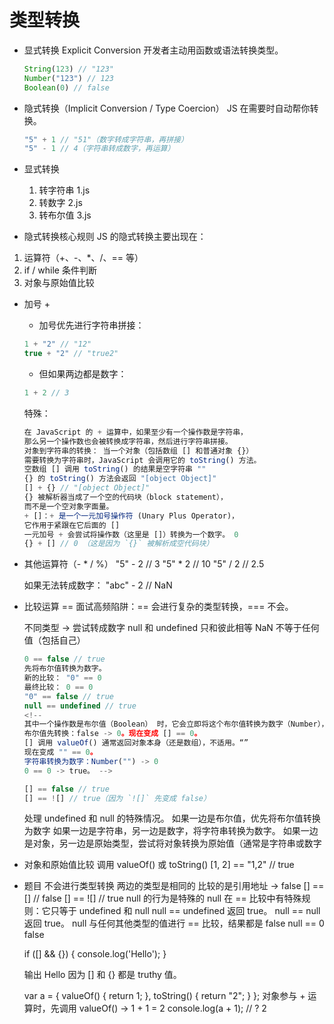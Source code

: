 # 类型转换

- 显式转换 Explicit Conversion
    开发者主动用函数或语法转换类型。
    ```js
    String(123) // "123"
    Number("123") // 123
    Boolean(0) // false
    ```
- 隐式转换（Implicit Conversion / Type Coercion）
    JS 在需要时自动帮你转换。
    ```js
    "5" + 1 // "51"（数字转成字符串，再拼接）
    "5" - 1 // 4（字符串转成数字，再运算）
    ```

- 显式转换
    1. 转字符串
    1.js
    2. 转数字
    2.js
    3. 转布尔值
    3.js

- 隐式转换核心规则
JS 的隐式转换主要出现在：
1. 运算符（+、-、*、/、== 等）
2. if / while 条件判断
3. 对象与原始值比较

- 加号 +
    - 加号优先进行字符串拼接：
    ```js
    1 + "2" // "12"
    true + "2" // "true2"
    ```

    - 但如果两边都是数字：
    ```js
    1 + 2 // 3
    ```
    特殊：
    ```js
    在 JavaScript 的 + 运算中，如果至少有一个操作数是字符串，
    那么另一个操作数也会被转换成字符串，然后进行字符串拼接。
    对象到字符串的转换： 当一个对象（包括数组 [] 和普通对象 {}）
    需要转换为字符串时，JavaScript 会调用它的 toString() 方法。
    空数组 [] 调用 toString() 的结果是空字符串 ""
    {} 的 toString() 方法会返回 "[object Object]"
    [] + {} // "[object Object]"
    {} 被解析器当成了一个空的代码块（block statement），
    而不是一个空对象字面量。
    + []：+ 是一个一元加号操作符 (Unary Plus Operator)，
    它作用于紧跟在它后面的 []
    一元加号 + 会尝试将操作数（这里是 []）转换为一个数字。 0
    {} + [] // 0 （这是因为 `{}` 被解析成空代码块）

    ```

- 其他运算符（- * / %）
    "5" - 2 // 3
    "5" * 2 // 10
    "5" / 2 // 2.5

    如果无法转成数字：
    "abc" - 2 // NaN

- 比较运算 ==
    面试高频陷阱：== 会进行复杂的类型转换，=== 不会。

    不同类型 → 尝试转成数字
    null 和 undefined 只和彼此相等
    NaN 不等于任何值（包括自己）

    ```js
    0 == false // true
    先将布尔值转换为数字。
    新的比较： "0" == 0
    最终比较： 0 == 0
    "0" == false // true
    null == undefined // true
    <!-- 
    其中一个操作数是布尔值（Boolean） 时，它会立即将这个布尔值转换为数字（Number），
    布尔值先转换：false -> 0。现在变成 [] == 0。
    [] 调用 valueOf() 通常返回对象本身（还是数组），不适用。“”
    现在变成 "" == 0。
    字符串转换为数字：Number("") -> 0
    0 == 0 -> true。 -->

    [] == false // true
    [] == ![] // true（因为 `![]` 先变成 false）

    ```

    处理 undefined 和 null 的特殊情况。
    如果一边是布尔值，优先将布尔值转换为数字
    如果一边是字符串，另一边是数字，将字符串转换为数字。
    如果一边是对象，另一边是原始类型，尝试将对象转换为原始值（通常是字符串或数字

- 对象和原始值比较
    调用 valueOf() 或 toString()
    [1, 2] == "1,2" // true


- 题目
    不会进行类型转换
    两边的类型是相同的
    比较的是引用地址 → false
    [] == [] // false
    [] == ![]       // true
    null 的行为是特殊的
    null 在 == 比较中有特殊规则：它只等于 undefined 和 null
    null == undefined 返回 true。
    null == null 返回 true。
    null 与任何其他类型的值进行 == 比较，结果都是 false
    null == 0 false    


    if ([] && {}) {
        console.log('Hello');
    }

    输出 Hello
    因为 [] 和 {} 都是 truthy 值。



    var a = {
  valueOf() {
    return 1;
  },
  toString() {
    return "2";
  }
};
对象参与 + 运算时，先调用 valueOf() → 1 + 1 = 2
console.log(a + 1); // ? 2